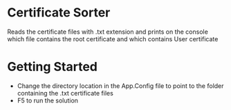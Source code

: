 # Certificate Sorter
Reads the certificate files with .txt extension and prints on the console which file contains the root certificate and which contains User certificate

# Getting Started
- Change the directory location in the App.Config file to point to the folder containing the .txt certificate files
- F5 to run the solution
